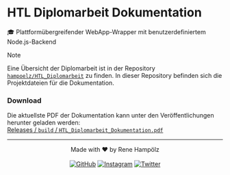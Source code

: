 # HTL Diplomarbeit Dokumentation

🎓 Plattformübergreifender WebApp-Wrapper mit benutzerdefiniertem Node.js-Backend

> [!NOTE]  
> Eine Übersicht der Diplomarbeit ist in der Repository [`hampoelz/HTL_Diplomarbeit`](https://github.com/hampoelz/HTL_Diplomarbeit) zu finden. In dieser Repository befinden sich die Projektdateien für die Dokumentation.

### Download  
Die aktuellste PDF der Dokumentation kann unter den Veröffentlichungen herunter geladen werden:  
[Releases / `build` / `HTL_Diplomarbeit_Dokumentation.pdf`](https://github.com/hampoelz/HTL_Diplomarbeit_Dokumentation/releases/download/build/HTL_Diplomarbeit_Dokumentation.pdf)

---

<p align="center">
  Made with ❤️ by Rene Hampölz
  <br><br>
  <a href="https://github.com/hampoelz"><img src="https://img.shields.io/badge/GitHub-100000?style=for-the-badge&logo=github&logoColor=white" alt="GitHub"></a>
  <a href="https://www.instagram.com/rene_hampi/"><img src="https://img.shields.io/badge/Instagram-E4405F?style=for-the-badge&logo=instagram&logoColor=white" alt="Instagram"></a>
  <a href="https://twitter.com/rene_hampi/"><img src="https://img.shields.io/badge/Twitter-1DA1F2?style=for-the-badge&logo=twitter&logoColor=white" alt="Twitter"></a>
</p>